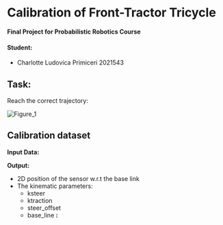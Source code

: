 # Calibration of Front-Tractor Tricycle

**Final Project for Probabilistic Robotics Course**

#### Student:
- Charlotte Ludovica Primiceri 2021543

## Task:
Reach the correct trajectory:

![Figure_1](https://github.com/user-attachments/assets/ca34aed1-7f20-48aa-b1fd-7660e9ba3524)



## Calibration dataset


**Input Data:**


**Output:**
- 2D position of the sensor w.r.t the base link
- The kinematic parameters:
  - ksteer
  - ktraction
  - steer_offset
  - base_line
**:**